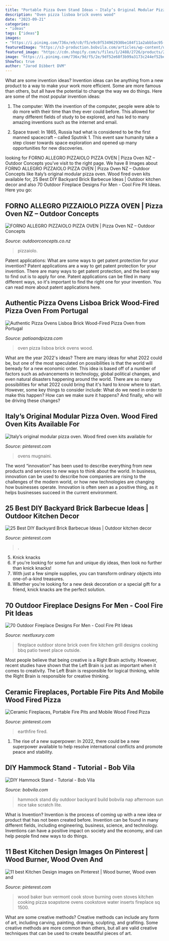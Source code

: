 ```yaml
---
title: "Portable Pizza Oven Stand Ideas ~ Italy’s Original Modular Pizza Oven. Wood Fired Oven Kits Available For"
description: "Oven pizza lisboa brick ovens wood"
date: "2023-09-21"
categories:
- "ideas"
tags: ["ideas"]
images:
- "https://i.pinimg.com/736x/e9/c0/f5/e9c0f534962930be184f11a2abb5ac95--freestanding-fireplace-gas-stove.jpg"
featuredImage: "https://s3-production.bobvila.com/articles/wp-content/uploads/2016/08/DIYHammockStand_CompletedVertical.jpg"
featured_image: "https://cdn.shopify.com/s/files/1/2488/2726/products/21_1024x1024.jpg?v=1574998051"
image: "https://i.pinimg.com/736x/9d/f5/2e/9df52e68f3b99a3173c244ef52beb4a7--wood-burning-cook-stove-wood-burning-fireplaces.jpg"
ShowToc: true
author: "Jarod Dibbert DVM"
---
```



What are some invention ideas?
Invention ideas can be anything from a new product to a way to make your work more efficient. Some are more famous than others, but all have the potential to change the way we do things. Here are some of the most popular invention ideas: 
1) The computer: With the invention of the computer, people were able to do more with their time than they ever could before. This allowed for many different fields of study to be explored, and has led to many amazing inventions such as the internet and email.

2) Space travel: In 1865, Russia had what is considered to be the first manned spacecraft – called Sputnik 1. This event saw humanity take a step closer towards space exploration and opened up many opportunities for new discoveries.

	

		
looking for FORNO ALLEGRO PIZZAIOLO PIZZA OVEN | Pizza Oven NZ – Outdoor Concepts you've visit to the right page. We have 8 Images about FORNO ALLEGRO PIZZAIOLO PIZZA OVEN | Pizza Oven NZ – Outdoor Concepts like Italy’s original modular pizza oven. Wood fired oven kits available for, 25 Best DIY Backyard Brick Barbecue Ideas | Outdoor kitchen decor and also 70 Outdoor Fireplace Designs For Men - Cool Fire Pit Ideas. Here you go:
		
    
## FORNO ALLEGRO PIZZAIOLO PIZZA OVEN | Pizza Oven NZ – Outdoor Concepts

<img loading=lazy src="https://cdn.shopify.com/s/files/1/2488/2726/products/21_1024x1024.jpg?v=1574998051" onerror="this.onerror=null;this.src='https://tse4.mm.bing.net/th?id=OIP.WB9SHJePQyo2KrdTO1uWMAHaFd&amp;pid=15.1';" alt="FORNO ALLEGRO PIZZAIOLO PIZZA OVEN | Pizza Oven NZ – Outdoor Concepts">

_Source: outdoorconcepts.co.nz_

>pizzaiolo. 

	

Patent applications: What are some ways to get patent protection for your invention?
Patent applications are a way to get patent protection for your invention. There are many ways to get patent protection, and the best way to find out is to apply for one. Patent applications can be filed in many different ways, so it's important to find the right one for your invention. You can read more about patent applications here.

    
## Authentic Pizza Ovens Lisboa Brick Wood-Fired Pizza Oven From Portugal

<img loading=lazy src="https://cdn.shopify.com/s/files/1/1273/1937/products/Lisboa_Oven_Flames_600_grande.jpg?v=1494533353" onerror="this.onerror=null;this.src='https://tse3.mm.bing.net/th?id=OIP.S9MYb-QB8BV-Fmm1Ai8gJgHaGs&amp;pid=15.1';" alt="Authentic Pizza Ovens Lisboa Brick Wood-Fired Pizza Oven from Portugal">

_Source: patioandpizza.com_

>oven pizza lisboa brick ovens wood. 

	

What are the year 2022's ideas?
There are many ideas for what 2022 could be, but one of the most speculated on possibilities is that the world will beready for a new economic order. This idea is based off of a number of factors such as advancements in technology, global political changes, and even natural disasters happening around the world. There are so many possibilities for what 2022 could bring that it's hard to know where to start. However, some key things to consider include: What do we need in order to make this happen? How can we make sure it happens? And finally, who will be driving these changes?

    
## Italy’s Original Modular Pizza Oven. Wood Fired Oven Kits Available For

<img loading=lazy src="https://i.pinimg.com/originals/f8/72/fe/f872fe54e527a162c1ee03f516b23900.jpg" onerror="this.onerror=null;this.src='https://tse4.mm.bing.net/th?id=OIP.HJpFpGwYTWRoDvVZkd_rJgHaLH&amp;pid=15.1';" alt="Italy’s original modular pizza oven. Wood fired oven kits available for">

_Source: pinterest.com_

>ovens mugnaini. 

	

The word “innovation” has been used to describe everything from new products and services to new ways to think about the world. In business, innovation can be used to describe how companies are rising to the challenges of the modern world, or how new technologies are changing how businesses operate. Innovation is often seen as a positive thing, as it helps businesses succeed in the current environment.

    
## 25 Best DIY Backyard Brick Barbecue Ideas | Outdoor Kitchen Decor

<img loading=lazy src="https://i.pinimg.com/736x/01/a7/78/01a7786a532e81440c99a6d4c0e80e9d.jpg" onerror="this.onerror=null;this.src='https://tse3.mm.bing.net/th?id=OIP.oLU1RV1Ud6MzQr1UCe9ejwHaJ3&amp;pid=15.1';" alt="25 Best DIY Backyard Brick Barbecue Ideas | Outdoor kitchen decor">

_Source: pinterest.com_

>. 

	

5. Knick knacks
1. If you're looking for some fun and unique diy ideas, then look no further than knick knacks!
2. With just a few simple supplies, you can transform ordinary objects into one-of-a-kind treasures.
3. Whether you're looking for a new desk decoration or a special gift for a friend, knick knacks are the perfect solution.

    
## 70 Outdoor Fireplace Designs For Men - Cool Fire Pit Ideas

<img loading=lazy src="http://nextluxury.com/wp-content/uploads/traditional-stone-outdoor-fireplace-with-brick-oven-and-grill.jpg" onerror="this.onerror=null;this.src='https://tse1.mm.bing.net/th?id=OIP.4-I9BIXP0oSLprpFyyJ3XwHaJb&amp;pid=15.1';" alt="70 Outdoor Fireplace Designs For Men - Cool Fire Pit Ideas">

_Source: nextluxury.com_

>fireplace outdoor stone brick oven fire kitchen grill designs cooking bbq patio tweet place outside. 

	

Most people believe that being creative is a Right Brain activity. However, recent studies have shown that the Left Brain is just as important when it comes to creativity. The Left Brain is responsible for logical thinking, while the Right Brain is responsible for creative thinking.

    
## Ceramic Fireplaces, Portable Fire Pits And Mobile Wood Fired Pizza

<img loading=lazy src="https://i.pinimg.com/736x/e9/c0/f5/e9c0f534962930be184f11a2abb5ac95--freestanding-fireplace-gas-stove.jpg" onerror="this.onerror=null;this.src='https://tse1.mm.bing.net/th?id=OIP.6yx5Ihdkkn-5bBLwLX8_UwAAAA&amp;pid=15.1';" alt="Ceramic Fireplaces, Portable Fire Pits and Mobile Wood Fired Pizza">

_Source: pinterest.com_

>earthfire fired. 

	

1. The rise of a new superpower: In 2022, there could be a new superpower available to help resolve international conflicts and promote peace and stability.

    
## DIY Hammock Stand - Tutorial - Bob Vila

<img loading=lazy src="https://s3-production.bobvila.com/articles/wp-content/uploads/2016/08/DIYHammockStand_CompletedVertical.jpg" onerror="this.onerror=null;this.src='https://tse3.mm.bing.net/th?id=OIP.AwPnk4N-gb1ndFNjTnS-IwHaJ3&amp;pid=15.1';" alt="DIY Hammock Stand - Tutorial - Bob Vila">

_Source: bobvila.com_

>hammock stand diy outdoor backyard build bobvila nap afternoon sun nice take scratch lite. 

	

What is Invention?
Invention is the process of coming up with a new idea or product that has not been created before. Invention can be found in many different fields, including engineering, business, science, and technology. Inventions can have a positive impact on society and the economy, and can help people find new ways to do things.

    
## 11 Best Kitchen Design Images On Pinterest | Wood Burner, Wood Oven And

<img loading=lazy src="https://i.pinimg.com/736x/9d/f5/2e/9df52e68f3b99a3173c244ef52beb4a7--wood-burning-cook-stove-wood-burning-fireplaces.jpg" onerror="this.onerror=null;this.src='https://tse1.mm.bing.net/th?id=OIP.2cseI8A0JsdpjV4qzlDucQHaJ-&amp;pid=15.1';" alt="11 best Kitchen Design images on Pinterest | Wood burner, Wood oven and">

_Source: pinterest.com_

>wood baker bun vermont cook stove burning oven stoves kitchen cooking pizza soapstone ovens cookstove water inserts fireplace sq 1500. 

	

What are some creative methods?
Creative methods can include any form of art, including carving, painting, drawing, sculpting, and grafiting. Some creative methods are more common than others, but all are valid creative techniques that can be used to create beautiful pieces of art.

